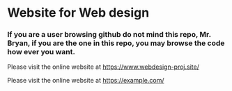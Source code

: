 # Website for Web design

### If you are a user browsing github do not mind this repo, Mr. Bryan, if you are the one in this repo, you may browse the code how ever you want.


Please visit the online website at https://www.webdesign-proj.site/

Please visit the online website at https://example.com/

